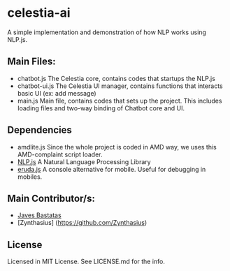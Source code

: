 # celestia-ai
A simple implementation and demonstration of how NLP works using NLP.js.

## Main Files:
 - chatbot.js The Celestia core, contains codes that startups the NLP.js
 - chatbot-ui.js The Celestia UI manager, contains functions that interacts basic UI (ex: add message)
 - main.js Main file, contains codes that sets up the project. This includes loading files and two-way binding of Chatbot core and UI.

## Dependencies
 - amdlite.js Since the whole project is coded in AMD way, we uses this AMD-complaint script loader.
 - [NLP.js](https://github.com/axa-group/nlp.js) A Natural Language Processing Library
 - [eruda.js](https://github.com/liriliri/eruda) A console alternative for mobile. Useful for debugging in mobiles.

## Main Contributor/s:
 - [Javes Bastatas](https://github.com/JavesBastatas)
 - [Zynthasius] (https://github.com/Zynthasius)

## License
Licensed in MIT License. See LICENSE.md for the info.
